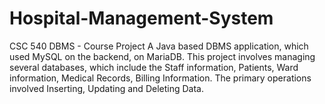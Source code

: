 # Hospital-Management-System
CSC 540 DBMS - Course Project
A Java based DBMS application, which used MySQL on the backend, on MariaDB.
This project involves managing several databases, which include the Staff information, Patients, Ward information, Medical Records, Billing Information.
The primary operations involved Inserting, Updating and Deleting Data.
